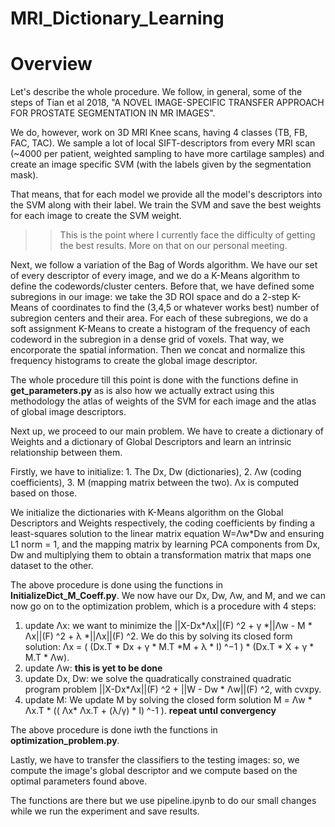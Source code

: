 # MRI_Dictionary_Learning

# Overview

Let's describe the whole procedure. We follow, in general, some of the steps of Tian et al 2018, "A NOVEL IMAGE-SPECIFIC TRANSFER APPROACH FOR PROSTATE SEGMENTATION IN MR IMAGES".

We do, however, work on 3D MRI Knee scans, having 4 classes (TB, FB, FAC, TAC). We sample a lot of local SIFT-descriptors from every MRI scan (~4000 per patient, weighted sampling to have more cartilage samples) and create an image specific SVM (with the labels given by the segmentation mask).

That means, that for each model we provide all the model's descriptors into the SVM along with their label. We train the SVM and save the best weights for each image to create the SVM weight. 
>>This is the point where I currently face the difficulty of getting the best results. More on that on our personal meeting.

Next, we follow a variation of the Bag of Words algorithm. We have our set of every descriptor of every image, and we do a K-Means algorithm to define the codewords/cluster centers. 
Before that, we have defined some subregions in our image: we take the 3D ROI space and do a 2-step K-Means of coordinates to find
the (3,4,5 or whatever works best) number of subregion centers and their area.
For each of these subregions, we do a soft assignment K-Means to create a histogram of the frequency of each codeword in the subregion in a dense grid of voxels. That way, we encorporate the spatial information.
Then we concat and normalize this frequency histograms to create the global image descriptor.

The whole procedure till this point is done with the functions define in **get_parameters.py** as is also how we actually extract using this methodology the atlas of weights of the SVM for each image and the atlas of global image descriptors.


 
Next up, we proceed to our main problem.
We have to create a dictionary of Weights and a dictionary of Global Descriptors and learn an intrinsic relationship between them.

Firstly, we have to initialize: 1. The Dx, Dw (dictionaries), 2. Λw (coding coefficients), 3. M (mapping matrix between the two).
Λx is computed based on those.

We initialize the dictionaries with K-Means algorithm on the Global Descriptors and Weights respectively, the coding coefficients 
by finding a least-squares solution to the linear matrix equation W=Λw*Dw and ensuring L1 norm = 1, and the mapping matrix by learning PCA components from Dx, Dw and multiplying them to obtain a transformation matrix that maps one dataset to the other.

The above procedure is done using the functions in **InitializeDict_M_Coeff.py**. 
We now have our Dx, Dw, Λw, and M, and we can now go on to the optimization problem, which is a procedure with 4 steps:
1. update Λx: we want to minimize the ||X-Dx*Λx||(F) ^2 + γ *||Λw - M * Λx||(F) ^2 + λ *||Λx||(F) ^2.
              We do this by solving its closed form solution: Λx = ( (Dx.T * Dx + γ * M.T *M + λ * I) ^−1 ) * (Dx.T * X + γ * M.T * Λw).
2. update Λw: **this is yet to be done**
3. update Dx, Dw: we solve the quadratically constrained quadratic program problem ||X-Dx*Λx||(F) ^2 + ||W - Dw * Λw||(F) ^2, with cvxpy.
4. update M: We update M by solving the closed form solution M = Λw * Λx.T *  (( Λx* Λx.T + (λ/γ) * Ι) ^-1 ).
**repeat untιl convergency**

The above procedure is done iwth the functions in **optimization_problem.py**.

Lastly, we have to transfer the classifiers to the testing images: so, we compute the image's global descriptor and we compute based on the optimal parameters found above.





The functions are there but we use pipeline.ipynb to do our small changes while we run the experiment and save results.

